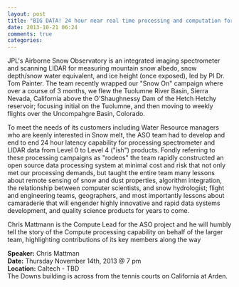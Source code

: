 ```yaml
---
layout: post
title: "BIG DATA! 24 hour near real time processing and computation for the JPL Airborne Snow Observatory"
date: 2013-10-21 06:24
comments: true
categories: 
---
```

JPL's Airborne Snow Observatory is an integrated imaging spectrometer and scanning LIDAR for measuring mountain snow albedo, snow depth/snow water equivalent, and ice height (once exposed), led by PI Dr. Tom Painter.  The team recently wrapped our "Snow On" campaign where over a course of 3 months, we flew the Tuolumne River Basin, Sierra Nevada, California above the O'Shaughnessy Dam of the Hetch Hetchy reservoir; focusing initial on the Tuolumne, and then moving to weekly flights over the Uncompahgre Basin, Colorado.

To meet the needs of its customers including Water Resource managers who are keenly interested in Snow melt, the ASO team had to develop and end to end 24 hour latency capability for processing spectrometer and LIDAR data from Level 0 to Level 4 ("ish") products. Fondly referring to these processing campaigns as "rodeos" the team rapidly constructed an open source data processing system at minimal cost and risk that not only met our processing demands, but taught the entire team many lessons about remote sensing of snow and dust properties, algorithm integration, the relationship between computer scientists, and snow hydrologist; flight and engineering teams, geographers, and most importantly lessons about camaraderie that will engender highly innovative and rapid data systems development, and quality science products for years to come.

Chris Mattmann is the Compute Lead for the ASO project and he will humbly tell the story of the Compute processing capability on behalf of the larger team, highlighting contributions of its key members along the way

__Speaker:__ Chris Mattman <br/>
__Date:__ Thursday November 14th, 2013 @ 7 pm <br/>
__Location:__ Caltech - TBD <br/>
The Downs building is across from the tennis  courts on California at Arden. 
